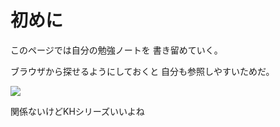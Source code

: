 # 初めに

このページでは自分の勉強ノートを
書き留めていく。

ブラウザから探せるようにしておくと
自分も参照しやすいためだ。

[![](https://img.youtube.com/vi/DWVLmId5IH4/0.jpg)](https://www.youtube.com/watch?v=DWVLmId5IH4)

関係ないけどKHシリーズいいよね